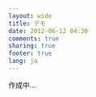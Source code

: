 ```yaml
---
layout: wide
title: デモ
date: 2012-06-12 04:30
comments: true
sharing: true
footer: true
lang: ja
---
```


作成中...
